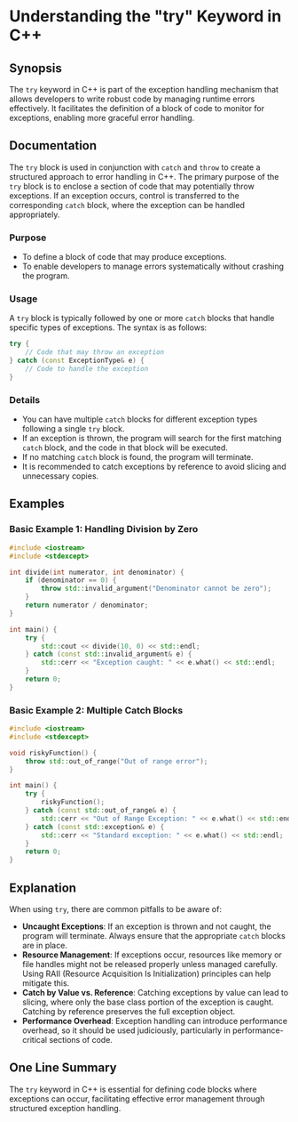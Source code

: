 <!--
Meta Description: # Understanding the "try" Keyword in C++ ## Synopsis The `try` keyword in C++ is part of the exception handling mechanism that allows developers to wr...
Meta Keywords: exception, catch, std, try, block
-->

# Understanding the "try" Keyword in C++

## Synopsis
The `try` keyword in C++ is part of the exception handling mechanism that allows developers to write robust code by managing runtime errors effectively. It facilitates the definition of a block of code to monitor for exceptions, enabling more graceful error handling.

## Documentation
The `try` block is used in conjunction with `catch` and `throw` to create a structured approach to error handling in C++. The primary purpose of the `try` block is to enclose a section of code that may potentially throw exceptions. If an exception occurs, control is transferred to the corresponding `catch` block, where the exception can be handled appropriately.

### Purpose
- To define a block of code that may produce exceptions.
- To enable developers to manage errors systematically without crashing the program.
  
### Usage
A `try` block is typically followed by one or more `catch` blocks that handle specific types of exceptions. The syntax is as follows:

```cpp
try {
    // Code that may throw an exception
} catch (const ExceptionType& e) {
    // Code to handle the exception
}
```

### Details
- You can have multiple `catch` blocks for different exception types following a single `try` block.
- If an exception is thrown, the program will search for the first matching `catch` block, and the code in that block will be executed.
- If no matching `catch` block is found, the program will terminate.
- It is recommended to catch exceptions by reference to avoid slicing and unnecessary copies.

## Examples
### Basic Example 1: Handling Division by Zero

```cpp
#include <iostream>
#include <stdexcept>

int divide(int numerator, int denominator) {
    if (denominator == 0) {
        throw std::invalid_argument("Denominator cannot be zero");
    }
    return numerator / denominator;
}

int main() {
    try {
        std::cout << divide(10, 0) << std::endl;
    } catch (const std::invalid_argument& e) {
        std::cerr << "Exception caught: " << e.what() << std::endl;
    }
    return 0;
}
```

### Basic Example 2: Multiple Catch Blocks

```cpp
#include <iostream>
#include <stdexcept>

void riskyFunction() {
    throw std::out_of_range("Out of range error");
}

int main() {
    try {
        riskyFunction();
    } catch (const std::out_of_range& e) {
        std::cerr << "Out of Range Exception: " << e.what() << std::endl;
    } catch (const std::exception& e) {
        std::cerr << "Standard exception: " << e.what() << std::endl;
    }
    return 0;
}
```

## Explanation
When using `try`, there are common pitfalls to be aware of:

- **Uncaught Exceptions**: If an exception is thrown and not caught, the program will terminate. Always ensure that the appropriate `catch` blocks are in place.
- **Resource Management**: If exceptions occur, resources like memory or file handles might not be released properly unless managed carefully. Using RAII (Resource Acquisition Is Initialization) principles can help mitigate this.
- **Catch by Value vs. Reference**: Catching exceptions by value can lead to slicing, where only the base class portion of the exception is caught. Catching by reference preserves the full exception object.
- **Performance Overhead**: Exception handling can introduce performance overhead, so it should be used judiciously, particularly in performance-critical sections of code.

## One Line Summary
The `try` keyword in C++ is essential for defining code blocks where exceptions can occur, facilitating effective error management through structured exception handling.